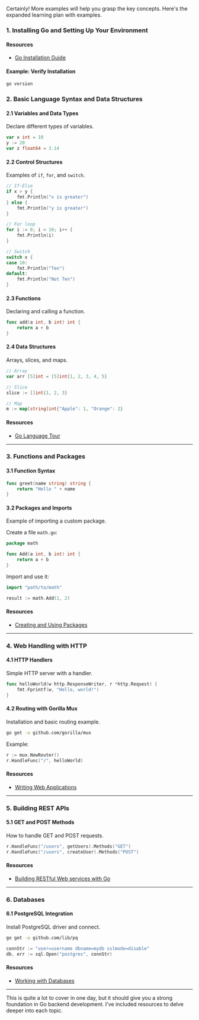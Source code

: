 Certainly! More examples will help you grasp the key concepts. Here's the expanded learning plan with examples.

### 1. Installing Go and Setting Up Your Environment

#### Resources
- [Go Installation Guide](https://golang.org/doc/install)

#### Example: Verify Installation
```bash
go version
```

### 2. Basic Language Syntax and Data Structures

#### 2.1 Variables and Data Types
Declare different types of variables.

```go
var x int = 10
y := 20
var z float64 = 3.14
```

#### 2.2 Control Structures
Examples of `if`, `for`, and `switch`.

```go
// If-Else
if x > y {
    fmt.Println("x is greater")
} else {
    fmt.Println("y is greater")
}

// For loop
for i := 0; i < 10; i++ {
    fmt.Println(i)
}

// Switch
switch x {
case 10:
    fmt.Println("Ten")
default:
    fmt.Println("Not Ten")
}
```

#### 2.3 Functions
Declaring and calling a function.

```go
func add(a int, b int) int {
    return a + b
}
```

#### 2.4 Data Structures
Arrays, slices, and maps.

```go
// Array
var arr [5]int = [5]int{1, 2, 3, 4, 5}

// Slice
slice := []int{1, 2, 3}

// Map
m := map[string]int{"Apple": 1, "Orange": 2}
```

#### Resources
- [Go Language Tour](https://tour.golang.org/welcome/1)

---

### 3. Functions and Packages

#### 3.1 Function Syntax
```go
func greet(name string) string {
    return "Hello " + name
}
```

#### 3.2 Packages and Imports
Example of importing a custom package.

Create a file `math.go`:

```go
package math

func Add(a int, b int) int {
    return a + b
}
```

Import and use it:

```go
import "path/to/math"

result := math.Add(1, 2)
```

#### Resources
- [Creating and Using Packages](https://golang.org/doc/code.html#Library)

---

### 4. Web Handling with HTTP

#### 4.1 HTTP Handlers
Simple HTTP server with a handler.

```go
func helloWorld(w http.ResponseWriter, r *http.Request) {
    fmt.Fprintf(w, "Hello, world!")
}
```

#### 4.2 Routing with Gorilla Mux
Installation and basic routing example.

```bash
go get -u github.com/gorilla/mux
```

Example:

```go
r := mux.NewRouter()
r.HandleFunc("/", helloWorld)
```

#### Resources
- [Writing Web Applications](https://golang.org/doc/articles/wiki/)

---

### 5. Building REST APIs

#### 5.1 GET and POST Methods
How to handle GET and POST requests.

```go
r.HandleFunc("/users", getUsers).Methods("GET")
r.HandleFunc("/users", createUser).Methods("POST")
```

#### Resources
- [Building RESTful Web services with Go](https://www.packtpub.com/product/building-restful-web-services-with-go-second-edition/9781838557079)

---

### 6. Databases

#### 6.1 PostgreSQL Integration
Install PostgreSQL driver and connect.

```bash
go get -u github.com/lib/pq
```

```go
connStr := "user=username dbname=mydb sslmode=disable"
db, err := sql.Open("postgres", connStr)
```

#### Resources
- [Working with Databases](https://www.alexedwards.net/blog/practical-persistence-sql)

---

This is quite a lot to cover in one day, but it should give you a strong foundation in Go backend development. I've included resources to delve deeper into each topic.
